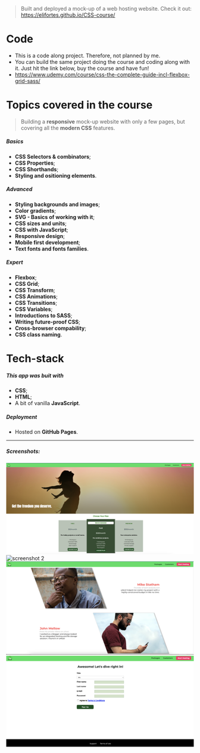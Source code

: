 
> Built and deployed a mock-up of a web hosting website.
> Check it out: https://elifortes.github.io/CSS-course/

# Code

- This is a code along project. Therefore, not planned by me.
- You can build the same project doing the course and coding along with it. Just hit the link below, buy the course and have fun!
- https://www.udemy.com/course/css-the-complete-guide-incl-flexbox-grid-sass/


# Topics covered in the course

> Building a **responsive** mock-up website with only a few pages, but covering all the **modern CSS** features.

##### Basics

- **CSS Selectors & combinators**;
- **CSS Properties**;
- **CSS Shorthands**;
- **Styling and ositioning elements**.

##### Advanced

- **Styling backgrounds and images**;
- **Color gradients**;
- **SVG - Basics of working with it**;
- **CSS sizes and units**;
- **CSS with JavaScript**;
- **Responsive design**;
- **Mobile first development**;
- **Text fonts and fonts families**.

##### Expert

- **Flexbox**;
- **CSS Grid**;
- **CSS Transform**;
- **CSS Animations**;
- **CSS Transitions**;
- **CSS Variables**;
- **Introductions to SASS**;
- **Writing future-proof CSS**;
- **Cross-browser compability**;
- **CSS class naming**.

# Tech-stack

##### This app was buit with

- **CSS**;
- **HTML**;
- A bit of vanilla **JavaScript**.

##### Deployment

- Hosted on **GitHub Pages**.

---

##### Screenshots:

![screenshot 1](/screenshots/1.png)
![screenshot 2](/screenshots/2.png)
![screenshot 3](/screenshots/3.png)
![screenshot 4](/screenshots/4.png)

